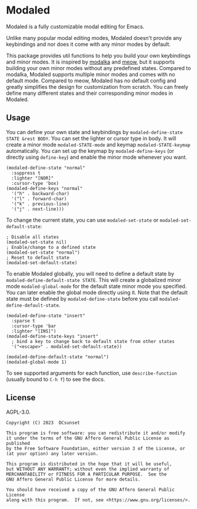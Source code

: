 # Modaled

Modaled is a fully customizable modal editing for Emacs.

Unlike many popular modal editing modes,
Modaled doesn't provide any keybindings
and nor does it come with any minor modes by default.

This package provides util functions to help you build your own keybindings and minor modes.
It is inspired by [modalka](https://github.com/mrkkrp/modalka) and [meow](https://github.com/meow-edit/meow),
but it supports building your own minor modes without any predefined states.
Compared to modalka, Modaled supports multiple minor modes and comes with no default mode.
Compared to meow, Modaled has no default config and greatly simplifies the design for customization from scratch.
You can freely define many different states and their corresponding minor modes in Modaled.

## Usage

You can define your own state and keybindings by `modaled-define-state STATE &rest BODY`.
You can set the lighter or cursor type in body.
It will create a minor mode `modaled-STATE-mode` and keymap `modaled-STATE-keymap` automatically.
You can set up the keymap by `modaled-define-keys` (or directly using `define-key`) and enable the minor mode whenever you want.

```emacs-lisp
(modaled-define-state "normal"
  :suppress t
  :lighter "[NOR]"
  :cursor-type 'box)
(modaled-define-keys "normal"
  '("h" . backward-char)
  '("l" . forward-char)
  '("k" . previous-line)
  '("j" . next-line)))
```

To change the current state, you can use `modaled-set-state` or `modaled-set-default-state`:

```emacs-lisp
; Disable all states
(modaled-set-state nil)
; Enable/change to a defined state
(modaled-set-state "normal")
; Reset to default state
(modaled-set-default-state)
```

To enable Modaled globally, you will need to define a default state by `modaled-define-default-state STATE`.
This will create a globalized minor mode `modaled-global-mode` for the default state minor mode you specified.
You can later enable the global mode directly using it.
Note that the default state must be defined by `modaled-define-state` before you call `modaled-define-default-state`.

```emacs-lisp
(modaled-define-state "insert"
  :sparse t
  :cursor-type 'bar
  :lighter "[INS]")
(modaled-define-state-keys "insert"
  ; bind a key to change back to default state from other states
  '("<escape>" . modaled-set-default-state))

(modaled-define-default-state "normal")
(modaled-global-mode 1)
```

To see supported arguments for each function, use `describe-function` (usually bound to `C-h f`) to see the docs.

## License

AGPL-3.0.

    Copyright (C) 2023  DCsunset

    This program is free software: you can redistribute it and/or modify
    it under the terms of the GNU Affero General Public License as published
    by the Free Software Foundation, either version 3 of the License, or
    (at your option) any later version.

    This program is distributed in the hope that it will be useful,
    but WITHOUT ANY WARRANTY; without even the implied warranty of
    MERCHANTABILITY or FITNESS FOR A PARTICULAR PURPOSE.  See the
    GNU Affero General Public License for more details.

    You should have received a copy of the GNU Affero General Public License
    along with this program.  If not, see <https://www.gnu.org/licenses/>.
